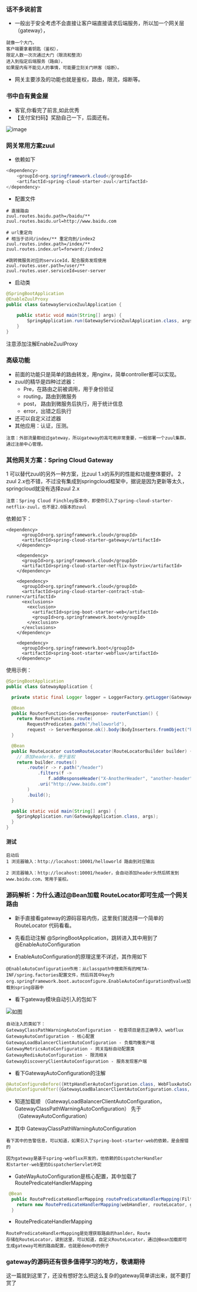 ### 话不多说前言
* 一般出于安全考虑不会直接让客户端直接请求后端服务，所以加一个网关层（gateway），
```
就像一个大门，
客户端要拿着钥匙（鉴权），
限定人数一次次通过大门（限流和整流）
进入到指定后端服务（路由），
如果屋内有不能见人的事情，可能要立刻关门哄客（熔断）。
```
* 网关主要涉及的功能也就是鉴权，路由，限流，熔断等。

### 书中自有黄金屋

- 客官,你看完了前言,如此优秀
- 【支付宝扫码】奖励自己一下，后面还有。

![image](https://github.com/WayneZeng/gitbook-ms-framework/blob/master/asset/common/alipay_redpacket.jpeg?raw=true)


### 网关常用方案zuul

- 依赖如下

```java
<dependency>
    <groupId>org.springframework.cloud</groupId>
    <artifactId>spring-cloud-starter-zuul</artifactId>
</dependency>

```
- 配置文件 

```
# 直接路由
zuul.routes.baidu.path=/baidu/**
zuul.routes.baidu.url=http://www.baidu.com

# url重定向
# 相当于访问/index/** 重定向到/index2
zuul.routes.index.path=/index/**
zuul.routes.index.url=forward:/index2

#跳转微服务对应的serviceId，配合服务发现使用
zuul.routes.user.path=/user/**
zuul.routes.user.serviceId=user-server
```

- 启动类

```java
@SpringBootApplication
@EnableZuulProxy
public class GatewayServiceZuulApplication {

    public static void main(String[] args) {
        SpringApplication.run(GatewayServiceZuulApplication.class, args);
    }
}

```
注意添加注解EnableZuulProxy


### 高级功能
- 前面的功能只是简单的路由转发，用nginx，简单controller都可以实现。
- zuul的精华是四种过滤器：
    *   Pre，在路由之前被调用，用于身份验证
    *   routing，路由到微服务
    *   post， 路由到微服务后执行，用于统计信息
    *   error，出错之后执行
- 还可以自定义过滤器
- 其他应用：认证，压测。
    

```
注意：外部流量都经过gateway，所以gateway的高可用非常重要，一般部署一个zuul集群，通过注册中心管理。
```

### 其他网关方案：Spring Cloud Gateway
1 可以替代zuul的另外一种方案，比zuul 1.x的系列的性能和功能整体要好。
2 zuul 2.x也不错，不过没有集成到springcloud框架中，据说是因为更新等太久，springcloud就没有选择zuul 2.x


```
注意：Spring Cloud Finchley版本中，即使你引入了spring-cloud-starter-netflix-zuul，也不是2.0版本的zuul
```

依赖如下：

```
<dependency>
      <groupId>org.springframework.cloud</groupId>
      <artifactId>spring-cloud-starter-gateway</artifactId>
    </dependency>

    <dependency>
      <groupId>org.springframework.cloud</groupId>
      <artifactId>spring-cloud-starter-netflix-hystrix</artifactId>
    </dependency>
    
    <dependency>
      <groupId>org.springframework.cloud</groupId>
      <artifactId>spring-cloud-starter-contract-stub-runner</artifactId>
      <exclusions>
        <exclusion>
          <artifactId>spring-boot-starter-web</artifactId>
          <groupId>org.springframework.boot</groupId>
        </exclusion>
      </exclusions>
    </dependency>

    <dependency>
      <groupId>org.springframework.boot</groupId>
      <artifactId>spring-boot-starter-webflux</artifactId>
    </dependency>
```

使用示例：

```java
@SpringBootApplication
public class GatewayApplication {

  private static final Logger logger = LoggerFactory.getLogger(GatewayApplication.class);

  @Bean
  public RouterFunction<ServerResponse> routerFunction() {
    return RouterFunctions.route(
        RequestPredicates.path("/helloworld"),
        request -> ServerResponse.ok().body(BodyInserters.fromObject("helloworld")));
  }

  @Bean
  public RouteLocator customRouteLocator(RouteLocatorBuilder builder) {
    // 添加header头，便于鉴权
    return builder.routes()
        .route(r -> r.path("/header")
            .filters(f ->
                f.addResponseHeader("X-AnotherHeader", "another-header"))
            .uri("http://www.baidu.com")
        )
        .build();
  }

  public static void main(String[] args) {
    SpringApplication.run(GatewayApplication.class, args);
  }
}

```

#### 测试
```
启动后
1 浏览器输入：http://locahost:10001/helloworld 路由到对应输出

2 浏览器输入：http://locahost:10001/header，会自动添加header头然后转发到www.baidu.com，常用于鉴权。
```

### 源码解析：为什么通过@Bean加载 RouteLocator即可生成一个网关路由
* 新手直接看gateway的源码容易内伤，这里我们就选择一个简单的 RouteLocator 代码看看。

* 先看启动注解 @SpringBootApplication，跳转进入其中用到了 @EnableAutoConfiguration

* EnableAutoConfiguration的原理这里不详述，其作用如下
```
@EnableAutoConfiguration作用：从classpath中搜索所有的META-INF/spring.factories配置文件，然后将其中key为org.springframework.boot.autoconfigure.EnableAutoConfiguration的value加载到spring容器中
```

* 看下gateway模块自动引入的包如下

![如图](./../asset/image/gateway-metainf.jpeg)

```
自动注入的类如下：
GatewayClassPathWarningAutoConfiguration - 检查项目是否正确导入 webflux
GatewayAutoConfiguration - 核心配置
GatewayLoadBalancerClientAutoConfiguration - 负载均衡客户端
GatewayMetricsAutoConfiguration - 网关指标自动配置类
GatewayRedisAutoConfiguration - 限流相关
GatewayDiscoveryClientAutoConfiguration - 服务发现客户端

```

* 看下GatewayAutoConfiguration的注解

```java
@AutoConfigureBefore({HttpHandlerAutoConfiguration.class, WebFluxAutoConfiguration.class})
@AutoConfigureAfter({GatewayLoadBalancerClientAutoConfiguration.class, GatewayClassPathWarningAutoConfiguration.class})
```

  - 知道加载顺 （GatewayLoadBalancerClientAutoConfiguration，GatewayClassPathWarningAutoConfiguration） 先于 （GatewayAutoConfiguration）
  
  - 其中 GatewayClassPathWarningAutoConfiguration
```
看下其中的告警信息，可以知道，如果引入了spring-boot-starter-web的依赖，是会报错的

因为gateway是基于spring-webflux开发的，他依赖的DispatcherHandler
和starter-web里的DispatcherServlet冲突
```

* GateWayAutoConfiguration是核心配置，其中加载了 RoutePredicateHandlerMapping

```java
 @Bean
  public RoutePredicateHandlerMapping routePredicateHandlerMapping(FilteringWebHandler webHandler, RouteLocator routeLocator, GlobalCorsProperties globalCorsProperties, Environment environment) {
    return new RoutePredicateHandlerMapping(webHandler, routeLocator, globalCorsProperties, environment);
  }
```

* RoutePredicateHandlerMapping

```
RoutePredicateHandlerMapping是处理获取路由的hanlder。Route
存储在RouteLocator，读到这里，可以知道，自定义RouteLocator，通过@Bean加载即可
生成gateway可用的路由配置，也就是demo中的例子
```

### gateway的源码还有很多值得学习的地方，敬请期待

这一篇就到这里了，还没有想好怎么把这么复杂的gateway简单讲出来，就不要打赏了

